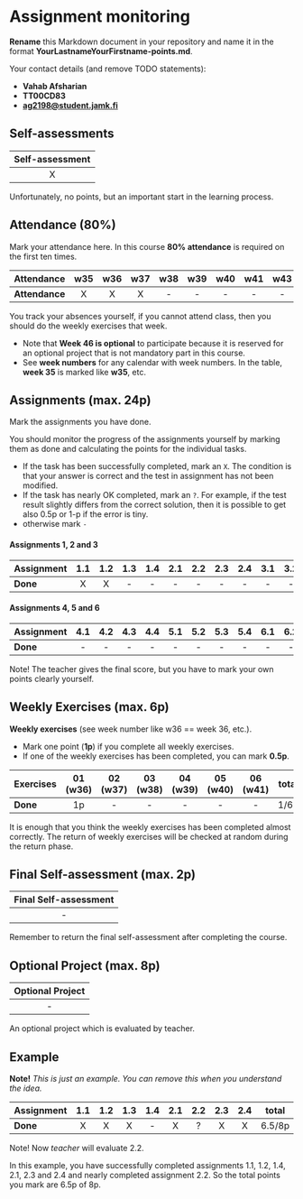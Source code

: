 # Assignment monitoring

**Rename** this Markdown document in your repository and name it in the format **YourLastnameYourFirstname-points.md**.

Your contact details (and remove TODO statements):

- **Vahab Afsharian**
- **TT00CD83**
- **ag2198@student.jamk.fi**

## Self-assessments

| **Self-assessment** |
| :-----------------: |
|          X          |

Unfortunately, no points, but an important start in the learning process.

## Attendance (80%)

Mark your attendance here. In this course **80% attendance** is required on the first ten times.

| **Attendance** | w35 | w36 | w37 | w38 | w39 | w40 | w41 | w43 | w44 | w45 | total |
| :------------- | :-: | :-: | :-: | :-: | :-: | :-: | :-: | :-: | :-: | :-: | :---: |
| **Attendance** |  X  |  X  |  X  |  -  |  -  |  -  |  -  |  -  |  -  |  -  | 3/10  |

You track your absences yourself, if you cannot attend class, then you should do the weekly exercises that week.

- Note that **Week 46 is optional** to participate because it is reserved for an optional project that is not mandatory part in this course.
- See **week numbers** for any calendar with week numbers. In the table, **week 35** is marked like **w35**, etc.

## Assignments (max. 24p)

Mark the assignments you have done.

You should monitor the progress of the assignments yourself by marking them as done and calculating the points for the individual tasks.

- If the task has been successfully completed, mark an `X`. The condition is that your answer is correct and the test in assignment has not been modified.
- If the task has nearly OK completed, mark an `?`. For example, if the test result slightly differs from the correct solution, then it is possible to get also 0.5p or 1-p if the error is tiny.
- otherwise mark `-`

#### Assignments 1, 2 and 3

| **Assignment** | 1.1 | 1.2 | 1.3 | 1.4 | 2.1 | 2.2 | 2.3 | 2.4 | 3.1 | 3.2 | 3.3 | 3.4 | total |
| :------------- | :-: | :-: | :-: | :-: | :-: | :-: | :-: | :-: | :-: | :-: | :-: | :-: | :---: |
| **Done**       |  X  |  X  |  -  |  -  |  -  |  -  |  -  |  -  |  -  |  -  |  -  |  -  | 0/12p |

#### Assignments 4, 5 and 6

| **Assignment** | 4.1 | 4.2 | 4.3 | 4.4 | 5.1 | 5.2 | 5.3 | 5.4 | 6.1 | 6.2 | 6.3(2p) | total |
| :------------- | :-: | :-: | :-: | :-: | :-: | :-: | :-: | :-: | :-: | :-: | :-----: | :---: |
| **Done**       |  -  |  -  |  -  |  -  |  -  |  -  |  -  |  -  |  -  |  -  |    -    | 0/8p  |

Note! The teacher gives the final score, but you have to mark your own points clearly yourself.

## Weekly Exercises (max. 6p)

**Weekly exercises** (see week number like w36 == week 36, etc.).

- Mark one point (**1p**) if you complete all weekly exercises.
- If one of the weekly exercises has been completed, you can mark **0.5p**.

| **Exercises** | 01 (w36) | 02 (w37) | 03 (w38) | 04 (w39) | 05 (w40) | 06 (w41) | total |
| :------------ | :------: | :------: | :------: | :------: | :------: | :------: | :---: |
| **Done**      |    1p    |    -     |    -     |    -     |    -     |    -     | 1/6p  |

It is enough that you think the weekly exercises has been completed almost correctly.
The return of weekly exercises will be checked at random during the return phase.

## Final Self-assessment (max. 2p)

| **Final Self-assessment** |
| :-----------------------: |
|             -             |

Remember to return the final self-assessment after completing the course.

## Optional Project (max. 8p)

| **Optional Project** |
| :------------------: |
|          -           |

An optional project which is evaluated by teacher.

## Example

**Note!** _This is just an example. You can remove this when you understand the idea._

| **Assignment** | 1.1 | 1.2 | 1.3 | 1.4 | 2.1 | 2.2 | 2.3 | 2.4 | total  |
| :------------- | :-: | :-: | :-: | :-: | :-: | :-: | :-: | :-: | :----: |
| **Done**       |  X  |  X  |  X  |  -  |  X  |  ?  |  X  |  X  | 6.5/8p |

Note! Now _teacher_ will evaluate 2.2.

In this example, you have successfully completed assignments 1.1, 1.2, 1.4, 2.1, 2.3 and 2.4 and nearly completed assignment 2.2.
So the total points you mark are 6.5p of 8p.
